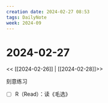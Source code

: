 ```yaml
---
creation date: 2024-02-27 08:53
tags: DailyNote
week: 2024-09
---
```


# 2024-02-27

<< [[2024-02-26]] | [[2024-02-28]]>>

刻意练习
- [ ] R（Read）：读《毛选》

